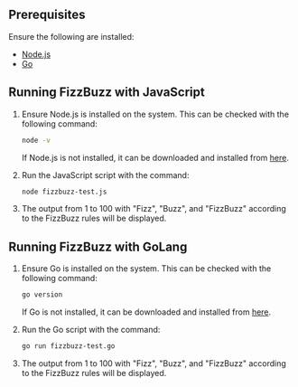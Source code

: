 
## Prerequisites

Ensure the following are installed:
- [Node.js](https://nodejs.org/)
- [Go](https://golang.org/)

## Running FizzBuzz with JavaScript

1. Ensure Node.js is installed on the system. This can be checked with the following command:

    ```sh
    node -v
    ```

    If Node.js is not installed, it can be downloaded and installed from [here](https://nodejs.org/).

2. Run the JavaScript script with the command:

    ```sh
    node fizzbuzz-test.js
    ```

3. The output from 1 to 100 with "Fizz", "Buzz", and "FizzBuzz" according to the FizzBuzz rules will be displayed.

## Running FizzBuzz with GoLang

1. Ensure Go is installed on the system. This can be checked with the following command:

    ```sh
    go version
    ```

    If Go is not installed, it can be downloaded and installed from [here](https://golang.org/doc/install).

2. Run the Go script with the command:

    ```sh
    go run fizzbuzz-test.go
    ```

3. The output from 1 to 100 with "Fizz", "Buzz", and "FizzBuzz" according to the FizzBuzz rules will be displayed.

